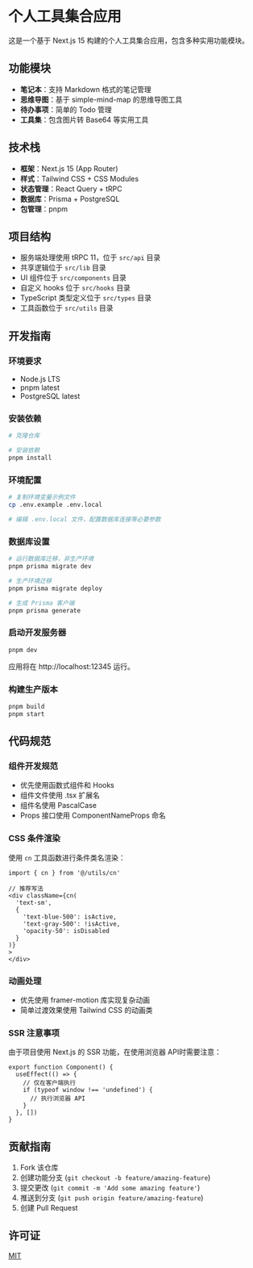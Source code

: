 # 个人工具集合应用

这是一个基于 Next.js 15 构建的个人工具集合应用，包含多种实用功能模块。

## 功能模块

- **笔记本**：支持 Markdown 格式的笔记管理
- **思维导图**：基于 simple-mind-map 的思维导图工具
- **待办事项**：简单的 Todo 管理
- **工具集**：包含图片转 Base64 等实用工具

## 技术栈

- **框架**：Next.js 15 (App Router)
- **样式**：Tailwind CSS + CSS Modules
- **状态管理**：React Query + tRPC
- **数据库**：Prisma + PostgreSQL
- **包管理**：pnpm

## 项目结构

- 服务端处理使用 tRPC 11，位于 `src/api` 目录
- 共享逻辑位于 `src/lib` 目录
- UI 组件位于 `src/components` 目录
- 自定义 hooks 位于 `src/hooks` 目录
- TypeScript 类型定义位于 `src/types` 目录
- 工具函数位于 `src/utils` 目录

## 开发指南

### 环境要求

- Node.js LTS
- pnpm latest
- PostgreSQL latest

### 安装依赖

```bash
# 克隆仓库

# 安装依赖
pnpm install
```

### 环境配置

```bash
# 复制环境变量示例文件
cp .env.example .env.local

# 编辑 .env.local 文件，配置数据库连接等必要参数
```

### 数据库设置

```bash
# 运行数据库迁移，非生产环境
pnpm prisma migrate dev

# 生产环境迁移
pnpm prisma migrate deploy

# 生成 Prisma 客户端
pnpm prisma generate
```

### 启动开发服务器

```bash
pnpm dev
```

应用将在 http://localhost:12345 运行。

### 构建生产版本

```bash
pnpm build
pnpm start
```

## 代码规范

### 组件开发规范

- 优先使用函数式组件和 Hooks
- 组件文件使用 .tsx 扩展名
- 组件名使用 PascalCase
- Props 接口使用 ComponentNameProps 命名

### CSS 条件渲染

使用 `cn` 工具函数进行条件类名渲染：

```tsx
import { cn } from '@/utils/cn'

// 推荐写法
<div className={cn(
  'text-sm',
  {
    'text-blue-500': isActive,
    'text-gray-500': !isActive,
    'opacity-50': isDisabled
  }
)}
>
</div>
```

### 动画处理

- 优先使用 framer-motion 库实现复杂动画
- 简单过渡效果使用 Tailwind CSS 的动画类

### SSR 注意事项

由于项目使用 Next.js 的 SSR 功能，在使用浏览器 API时需要注意：

```tsx
export function Component() {
  useEffect(() => {
    // 仅在客户端执行
    if (typeof window !== 'undefined') {
      // 执行浏览器 API
    }
  }, [])
}
```

## 贡献指南

1. Fork 该仓库
2. 创建功能分支 (`git checkout -b feature/amazing-feature`)
3. 提交更改 (`git commit -m 'Add some amazing feature'`)
4. 推送到分支 (`git push origin feature/amazing-feature`)
5. 创建 Pull Request

## 许可证

[MIT](LICENSE)

